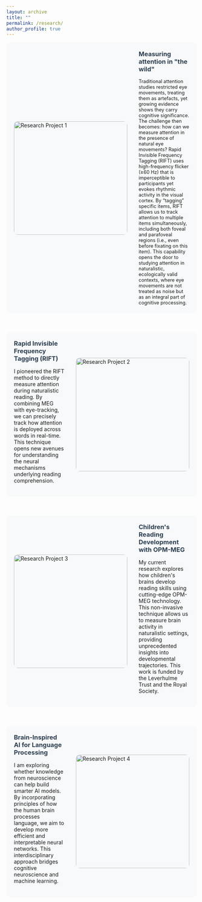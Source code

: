 ```yaml
---
layout: archive
title: ""
permalink: /research/
author_profile: true
---
```


<style>
.research-section {
    display: flex;
    align-items: center;
    gap: 30px;
    margin-bottom: 50px;
    padding: 20px;
    background: #f8f9fa;
    border-radius: 10px;
}

.research-section img {
    width: 300px;
    height: 300px;
    object-fit: cover;
    border-radius: 10px;
    flex-shrink: 0;
}

.research-section .text {
    flex: 1;
}

.research-section h3 {
    margin-top: 0;
    color: #2c3e50;
    margin-bottom: 15px;
}

/* Reverse layout for alternating sections */
.research-section.reverse {
    flex-direction: row-reverse;
}

/* Mobile responsive */
@media (max-width: 768px) {
    .research-section, .research-section.reverse {
        flex-direction: column;
    }
    
    .research-section img {
        width: 100%;
        height: auto;
    }
}
</style>

<!-- Section 1: Image on Left -->
<div class="research-section">
    <img src="/images/research1.jpg" alt="Research Project 1">
    <div class="text">
        <h3>Measuring attention in "the wild"</h3>
        <span style="font-size:0.9em;">Traditional attention studies restricted eye movements, treating them as artefacts, yet growing evidence shows they carry cognitive significance. The challenge then becomes: how can we measure attention in the presence of natural eye movements?    
Rapid Invisible Frequency Tagging (RIFT) uses high-frequency flicker (≥60 Hz) that is imperceptible to participants yet evokes rhythmic activity in the visual cortex. By “tagging” specific items, RIFT allows us to track attention to multiple items simultaneously, including both foveal and parafoveal regions (i.e., even before fixating on this item). This capability opens the door to studying attention in naturalistic, ecologically valid contexts, where eye movements are not treated as noise but as an integral part of cognitive processing.</span>
    </div>
</div>

<!-- Section 2: Image on Right -->
<div class="research-section reverse">
    <img src="/images/research2.jpg" alt="Research Project 2">
    <div class="text">
        <h3>Rapid Invisible Frequency Tagging (RIFT)</h3>
        <p>I pioneered the RIFT method to directly measure attention during naturalistic reading. By combining MEG with eye-tracking, we can precisely track how attention is deployed across words in real-time. This technique opens new avenues for understanding the neural mechanisms underlying reading comprehension.</p>
    </div>
</div>

<!-- Section 3: Image on Left -->
<div class="research-section">
    <img src="/images/research3.jpg" alt="Research Project 3">
    <div class="text">
        <h3>Children's Reading Development with OPM-MEG</h3>
        <p>My current research explores how children's brains develop reading skills using cutting-edge OPM-MEG technology. This non-invasive technique allows us to measure brain activity in naturalistic settings, providing unprecedented insights into developmental trajectories. This work is funded by the Leverhulme Trust and the Royal Society.</p>
    </div>
</div>

<!-- Section 4: Image on Right -->
<div class="research-section reverse">
    <img src="/images/research4.jpg" alt="Research Project 4">
    <div class="text">
        <h3>Brain-Inspired AI for Language Processing</h3>
        <p>I am exploring whether knowledge from neuroscience can help build smarter AI models. By incorporating principles of how the human brain processes language, we aim to develop more efficient and interpretable neural networks. This interdisciplinary approach bridges cognitive neuroscience and machine learning.</p>
    </div>
</div>
